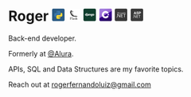 # Roger <img src='./assets/python.svg' width='25px' />  <img src='./assets/flask.svg' width='25px' /> <img src='./assets/django.svg' width='25px' /> <img src='./assets/c-sharp.svg' width='25px' /> <img src='./assets/dot-net.svg' width='25px' /> <img src='./assets/asp-net.svg' width='25px' />

Back-end developer.

Formerly at [@Alura](https://www.alura.com.br/).

APIs, SQL and Data Structures are my favorite topics.

Reach out at [rogerfernandoluiz@gmail.com](mailto:rogerfernandoluiz@gmail.com)

